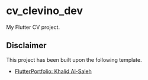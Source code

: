 # cv_clevino_dev

My Flutter CV project.

## Disclaimer

This project has been built upon the following template.
- [FlutterPortfolio: Khalid Al-Saleh](https://github.com/khalid-alsaleh-dev/FlutterPortfolio?ref=flutterawesome.com)
